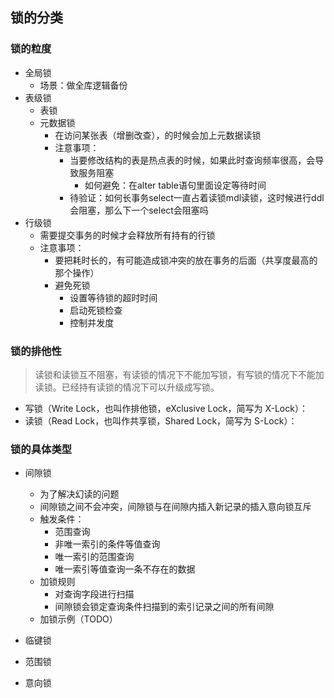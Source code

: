 ## 锁的分类

### 锁的粒度
* 全局锁
  * 场景：做全库逻辑备份
* 表级锁
  * 表锁
  * 元数据锁
    * 在访问某张表（增删改查），的时候会加上元数据读锁
    * 注意事项：
      * 当要修改结构的表是热点表的时候，如果此时查询频率很高，会导致服务阻塞
        * 如何避免：在alter table语句里面设定等待时间
      * 待验证：如何长事务select一直占着读锁mdl读锁，这时候进行ddl会阻塞，那么下一个select会阻塞吗
* 行级锁
  * 需要提交事务的时候才会释放所有持有的行锁
  * 注意事项：
    * 要把耗时长的，有可能造成锁冲突的放在事务的后面（共享度最高的那个操作）
    * 避免死锁
      * 设置等待锁的超时时间
      * 启动死锁检查
      * 控制并发度
### 锁的排他性
> 读锁和读锁互不阻塞，有读锁的情况下不能加写锁，有写锁的情况下不能加读锁。已经持有读锁的情况下可以升级成写锁。
* 写锁（Write Lock，也叫作排他锁，eXclusive Lock，简写为 X-Lock）：
* 读锁（Read Lock，也叫作共享锁，Shared Lock，简写为 S-Lock）：

### 锁的具体类型
* 间隙锁
  * 为了解决幻读的问题
  * 间隙锁之间不会冲突，间隙锁与在间隙内插入新记录的插入意向锁互斥
  * 触发条件：
    * 范围查询
    * 非唯一索引的条件等值查询
    * 唯一索引的范围查询
    * 唯一索引等值查询一条不存在的数据
  * 加锁规则
    * 对查询字段进行扫描
    * 间隙锁会锁定查询条件扫描到的索引记录之间的所有间隙
  * 加锁示例（TODO）
  
* 临键锁
* 范围锁
* 意向锁